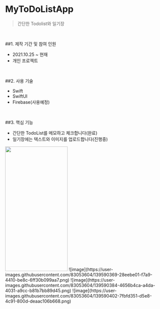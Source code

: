 # MyToDoListApp
> 간단한 Todolist와 일기장 

</br>

##1. 제작 기간 및 참여 인원
- 2021.10.25 ~ 현재
- 개인 프로젝트

</br>

##2. 사용 기술
- Swift
- SwiftUI
- Firebase(사용예정)

</br>

##3. 핵심 기능
- 간단한 TodoList를 메모하고 체크합니다(완료)
- 일기장에는 텍스트와 이미지를 업로드합니다(진행중)

<img src = "https://user-images.githubusercontent.com/83053604/139590303-a295bd8a-6fcd-4c44-960e-c0a6da426c5a.png" width = "200" height = "400" />
![image](https://user-images.githubusercontent.com/83053604/139590369-28eebe01-f7a9-4410-be8c-6ff30b099aa7.png)
![image](https://user-images.githubusercontent.com/83053604/139590384-4656b4ca-a4da-4031-a9cc-b81b7bb89d45.png)
![image](https://user-images.githubusercontent.com/83053604/139590402-7fbfd351-d5e8-4c91-800d-deaac106b668.png)

